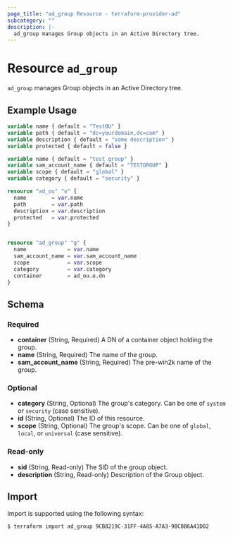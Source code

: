 ```yaml
---
page_title: "ad_group Resource - terraform-provider-ad"
subcategory: ""
description: |-
  ad_group manages Group objects in an Active Directory tree.
---
```


# Resource `ad_group`

`ad_group` manages Group objects in an Active Directory tree.

## Example Usage

```terraform
variable name { default = "TestOU" }
variable path { default = "dc=yourdomain,dc=com" }
variable description { default = "some description" }
variable protected { default = false }

variable name { default = "test group" }
variable sam_account_name { default = "TESTGROUP" }
variable scope { default = "global" }
variable category { default = "security" }

resource "ad_ou" "o" {
  name        = var.name
  path        = var.path
  description = var.description
  protected   = var.protected
}


resource "ad_group" "g" {
  name             = var.name
  sam_account_name = var.sam_account_name
  scope            = var.scope
  category         = var.category
  container        = ad_ou.o.dn
}
```

## Schema

### Required

- **container** (String, Required) A DN of a container object holding the group.
- **name** (String, Required) The name of the group.
- **sam_account_name** (String, Required) The pre-win2k name of the group.

### Optional

- **category** (String, Optional) The group's category. Can be one of `system` or `security` (case sensitive).
- **id** (String, Optional) The ID of this resource.
- **scope** (String, Optional) The group's scope. Can be one of `global`, `local`, or `universal` (case sensitive).

### Read-only

- **sid** (String, Read-only) The SID of the group object.
- **description** (String, Read-only) Description of the Group object.

## Import

Import is supported using the following syntax:

```shell
$ terraform import ad_group 9CB8219C-31FF-4A85-A7A3-9BCBB6A41D02
```
